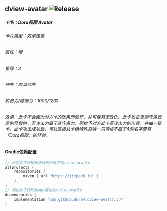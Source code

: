 dview-avatar
![Release](https://jitpack.io/v/dora4/dview-avatar.svg)
--------------------------------

##### 卡名：Dora视图 Avatar 
###### 卡片类型：效果怪兽
###### 属性：暗
###### 星级：3
###### 种族：魔法师族
###### 攻击力/防御力：1000/1200
###### 效果：此卡不会因为对方卡的效果而破坏，并可使其无效化。此卡攻击里侧守备表示的怪兽时，若攻击力高于其守备力，则给予对方此卡原攻击力的伤害，并抽一张卡。此卡攻击成功后，可以直接从卡组特殊召唤一只等级不高于4的名字带有「Dora视图」的怪兽。

#### Gradle依赖配置

```groovy
// 添加以下代码到项目根目录下的build.gradle
allprojects {
    repositories {
        maven { url "https://jitpack.io" }
    }
}
// 添加以下代码到app模块的build.gradle
dependencies {
    implementation 'com.github.dora4:dview-avatar:1.4'
}
```
